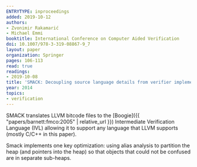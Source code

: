 ```yaml
---
ENTRYTYPE: inproceedings
added: 2019-10-12
authors:
- Zvonimir Rakamarić
- Michael Emmi
booktitle: International Conference on Computer Aided Verification
doi: 10.1007/978-3-319-08867-9_7
layout: paper
organization: Springer
pages: 106-113
read: true
readings:
- 2019-10-08
title: 'SMACK: Decoupling source language details from verifier implementations'
year: 2014
topics:
- verification
---
```


SMACK translates LLVM bitcode files to the
[Boogie]({{ "papers/barnett:fmco:2005" | relative_url }})
Intermediate Verification Language (IVL)
allowing it to support any language that LLVM supports (mostly C/C++ in this
paper).

Smack implements one key optimization: using alias analysis to partition the
heap (and pointers into the heap) so that objects that could not be confused
are in separate sub-heaps.

